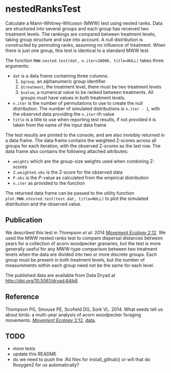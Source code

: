 nestedRanksTest
===============

Calculate a Mann-Whitney-Wilcoxon (MWW) test using nested ranks.  Data are structured into several groups and each group has received two treatment levels. The rankings are compared between treatment levels, taking group structure and size into account.  A null distribution is constructed by permuting ranks, assuming no influence of treatment.  When there is just one group, this test is identical to a standard MWW test. 

The function `MWW.nested.test(dat, n.iter=10000, title=NULL)` takes three arguments:

* `dat` is a data frame containing three columns.
	1. `$group`, an alphanumeric group identifier
	2. `$treatment`, the treatment level, there must be two treatment levels
	3. `$value`, a numerical value to be ranked between treatments.  All groups must have values in both treatment levels.
* `n.iter` is the number of permutations to use to create the null distribution.  The number of simulated distributions is `n.iter - 1`, with the observed data providing the `n.iter`-th value
* `title` is a title to use when reporting test results, if not provided it is taken from the name of the input data frame

The test results are printed to the console, and are also invisibly returned in a data frame.  The data frame contains the weighted Z-scores across all groups for each iteration, with the observed Z-scores as the last row.  The data frame also contains the following attached attributes:

* `weights` which are the group-size weights used when combining Z-scores
* `Z.weighted.obs` is the Z-score for the observed data
* `P.obs` is the *P*-value as calculated from the empirical distribution
* `n.iter` as provided to the function

The returned data frame can be passed to the utility function `plot.MWW.ntested.test(test.dat, title=NULL)` to plot the simulated distribution and the observed value.


Publication
-----------

We described this test in Thompson _et al._ 2014 [_Movement Ecology_ 2:12](http://dx.doi.org/10.1186/2051-3933-2-12).  We used the MWW nested ranks test to compare dispersal distances between years for a collection of acorn woodpecker granaries, but the test is more generally useful for any MWW-type comparison between two treatment levels when the data are divided into two or more discrete groups.  Each group must be present in both treatment levels, but the number of measurements within each group need not be the same for each level.

The published data are available from Data Dryad at <http://doi.org/10.5061/dryad.64jk6>.


Reference
---------

Thompson PG, Smouse PE, Scofield DG, Sork VL.  2014.  What seeds tell us about birds: a multi-year analysis of acorn woodpecker foraging movements.  [_Movement Ecology_ 2:12](http://dx.doi.org/10.1186/2051-3933-2-12), [data](http://doi.org/10.5061/dryad.64jk6).

TODO
----
* more tests
* update this README
* do we need to push the .Rd files for install\_github() or will that do Roxygen2 for us automatically?
